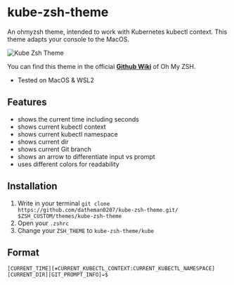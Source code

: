 # kube-zsh-theme
An ohmyzsh theme, intended to work with Kubernetes kubectl context. This theme adapts your console to the MacOS.

![Kube Zsh Theme](https://github.com/dantheman0207/kube-zsh-theme/assets/1239724/4f0d2330-d3f9-46c9-a49d-00acf3ba5950)

You can find this theme in the official <a href="https://github.com/ohmyzsh/ohmyzsh/wiki/External-themes#macos-terminal">**Github Wiki**</a> of Oh My ZSH.
- Tested on MacOS & WSL2

## Features
- shows the current time including seconds
- shows current kubectl context
- shows current kubectl namespace
- shows current dir
- shows current Git branch
- shows an arrow to differentiate input vs prompt
- uses different colors for readability

## Installation
1. Write in your terminal `git clone https://github.com/datheman0207/kube-zsh-theme.git/ $ZSH_CUSTOM/themes/kube-zsh-theme`
1. Open your `.zshrc`
1. Change your `ZSH_THEME` to `kube-zsh-theme/kube`

## Format
`[CURRENT_TIME][⎈CURRENT_KUBECTL_CONTEXT:CURRENT_KUBECTL_NAMESPACE][CURRENT_DIR][GIT_PROMPT_INFO]➭$`
